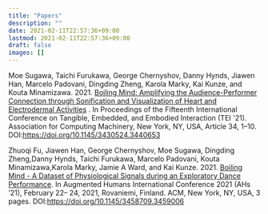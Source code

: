 ```yaml
---
title: "Papers"
description: ""
date: 2021-02-11T22:57:36+09:00
lastmod: 2021-02-11T22:57:36+09:00
draft: false
images: []
---
```



Moe Sugawa, Taichi Furukawa, George Chernyshov, Danny Hynds, Jiawen Han, Marcelo Padovani, Dingding Zheng, Karola Marky, Kai Kunze, and Kouta Minamizawa. 2021. [Boiling Mind: Amplifying the Audience-Performer Connection through Sonification and Visualization of Heart and Electrodermal Activities](https://dl.acm.org/doi/10.1145/3430524.3440653) . In Proceedings of the Fifteenth International Conference on Tangible, Embedded, and Embodied Interaction (TEI '21). Association for Computing Machinery, New York, NY, USA, Article 34, 1–10. DOI:https://doi.org/10.1145/3430524.3440653


Zhuoqi Fu, Jiawen Han, George Chernyshov, Moe Sugawa, Dingding Zheng,Danny Hynds, Taichi Furukawa, Marcelo Padovani, Kouta Minamizawa,Karola Marky, Jamie A Ward, and Kai Kunze. 2021. [Boiling Mind - A Dataset of Physiological Signals during an Exploratory Dance Performance](/papers/ahs2021boiling.pdf). In Augmented Humans International Conference 2021 (AHs ’21), February 22– 24, 2021, Rovaniemi, Finland. ACM, New York, NY, USA, 3 pages. DOI:https://doi.org/10.1145/3458709.3459006
